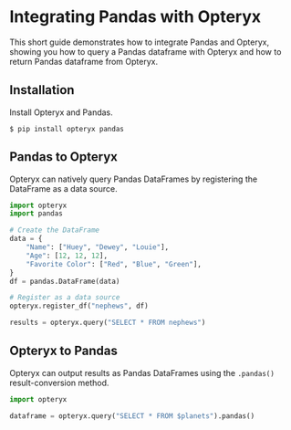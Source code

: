 # Integrating Pandas with Opteryx

This short guide demonstrates how to integrate Pandas and Opteryx, showing you how to query a Pandas dataframe with Opteryx and how to return Pandas dataframe from Opteryx.

## Installation

Install Opteryx and Pandas.

~~~console
$ pip install opteryx pandas
~~~

## Pandas to Opteryx

Opteryx can natively query Pandas DataFrames by registering the DataFrame as a data source.

~~~python
import opteryx
import pandas

# Create the DataFrame
data = {
    "Name": ["Huey", "Dewey", "Louie"],
    "Age": [12, 12, 12],
    "Favorite Color": ["Red", "Blue", "Green"],
}
df = pandas.DataFrame(data)

# Register as a data source
opteryx.register_df("nephews", df)

results = opteryx.query("SELECT * FROM nephews")
~~~

## Opteryx to Pandas

Opteryx can output results as Pandas DataFrames using the `.pandas()` result-conversion method.

~~~python
import opteryx

dataframe = opteryx.query("SELECT * FROM $planets").pandas()
~~~
